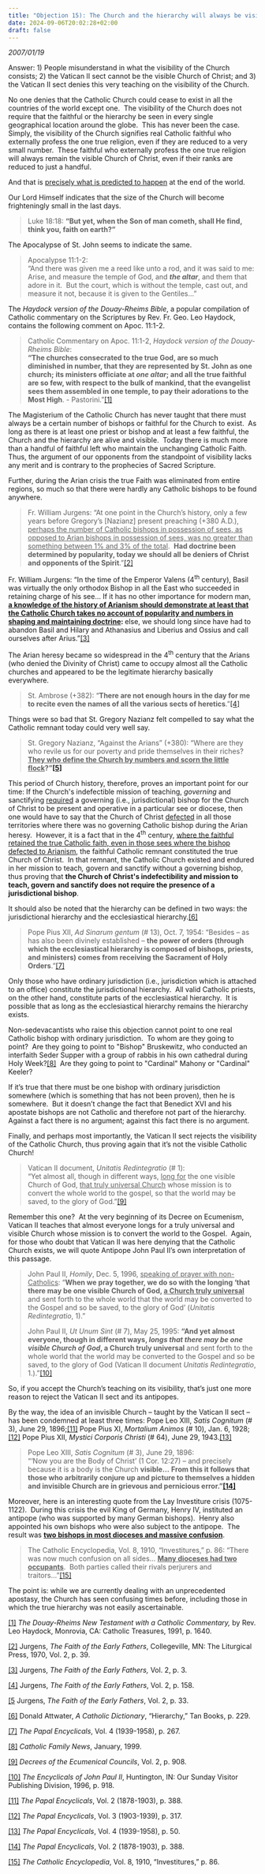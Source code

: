 ```yaml
---
title: "Objection 15): The Church and the hierarchy will always be visible. If the Vatican II Church is not the true Catholic Church, then the Church and hierarchy are no longer visible."
date: 2024-09-06T20:02:28+02:00
draft: false
---
```



*2007/01/19*

<p>Answer: 1) People misunderstand in what the visibility of the Church consists; 2) the Vatican II sect cannot be the visible Church of Christ; and 3) the Vatican II sect denies this very teaching on the visibility of the Church.</p>
<p>No one denies that the Catholic Church could cease to exist in all the countries of the world except one.  The visibility of the Church does not require that the faithful or the hierarchy be seen in every single geographical location around the globe.  This has never been the case.  Simply, the visibility of the Church signifies real Catholic faithful who externally profess the one true religion, even if they are reduced to a very small number.  These faithful who externally profess the one true religion will always remain the visible Church of Christ, even if their ranks are reduced to just a handful.</p>
<p>And that is <u>precisely what is predicted to happen</u> at the end of the world.</p>
<p>Our Lord Himself indicates that the size of the Church will become frighteningly small in the last days.</p>
<blockquote>
<p>Luke 18:18: <strong>“But yet, when the Son of man cometh, shall He find, think you, faith on earth?”</strong></p>
</blockquote>
<p>The Apocalypse of St. John seems to indicate the same.</p>
<blockquote>
<p>Apocalypse 11:1-2:<br />“And there was given me a reed like unto a rod, and it was said to me: Arise, and measure the temple of God, and <strong><em>the altar</em></strong>, and them that adore in it.  But the court, which is without the temple, cast out, and measure it not, because it is given to the Gentiles…” </p>
</blockquote>
<p>The <em>Haydock version of the Douay-Rheims Bible</em>, a popular compilation of Catholic commentary on the Scriptures by Rev. Fr. Geo. Leo Haydock, contains the following comment on Apoc. 11:1-2.</p>
<blockquote>
<p>Catholic Commentary on Apoc. 11:1-2, <em>Haydock version of the Douay-Rheims Bible</em>:<br /><strong>“The churches consecrated to the true God, are so much diminished in number, that they are represented by St. John as one church; its ministers officiate at <em>one altar</em>; and all the true faithful are so few, with respect to the bulk of mankind, that the evangelist sees them assembled in one temple, to pay their adorations to the Most High</strong>. - Pastorini.”<a href="#_edn2" name="_ednref2">[1]</a></p>
</blockquote>
<p>The Magisterium of the Catholic Church has never taught that there must always be a certain number of bishops or faithful for the Church to exist.  As long as there is at least one priest or bishop and at least a few faithful, the Church and the hierarchy are alive and visible.  Today there is much more than a handful of faithful left who maintain the unchanging Catholic Faith.  Thus, the argument of our opponents from the standpoint of visibility lacks any merit and is contrary to the prophecies of Sacred Scripture.</p>
<p>Further, during the Arian crisis the true Faith was eliminated from entire regions, so much so that there were hardly any Catholic bishops to be found anywhere.</p>
<blockquote>
<p>Fr. William Jurgens: “At one point in the Church’s history, only a few years before Gregory’s [Nazianz] present preaching (+380 A.D.), <u>perhaps the number of Catholic bishops in possession of sees, as opposed to Arian bishops in possession of sees, was no greater than something between 1% and 3% of the total</u>.  <strong>Had doctrine been determined by popularity, today we should all be deniers of Christ and opponents of the Spirit</strong>.”<a href="#_edn3" name="_ednref3">[2]</a></p>
</blockquote>
<p>Fr. William Jurgens: “In the time of the Emperor Valens (4<sup>th</sup> century), Basil was virtually the only orthodox Bishop in all the East who succeeded in retaining charge of his see… If it has no other importance for modern man, <strong><u>a knowledge of the history of Arianism should demonstrate at least that the Catholic Church takes no account of popularity and numbers in shaping and maintaining doctrine</u>: </strong>else, we should long since have had to abandon Basil and Hilary and Athanasius and Liberius and Ossius and call ourselves after Arius.”<a href="#_edn4" name="_ednref4">[3]</a></p>
<p>The Arian heresy became so widespread in the 4<sup>th</sup> century that the Arians (who denied the Divinity of Christ) came to occupy almost all the Catholic churches and appeared to be the legitimate hierarchy basically everywhere. </p>
<blockquote>
<p>St. Ambrose (+382): “<strong>There are not enough hours in the day for me to recite even the names of all the various sects of heretics</strong>.”<a href="#_edn5" name="_ednref5">[4]</a></p>
</blockquote>
<p>Things were so bad that St. Gregory Nazianz felt compelled to say what the Catholic remnant today could very well say.</p>
<blockquote>
<p>St. Gregory Nazianz, “Against the Arians” (+380): “Where are they who revile us for our poverty and pride themselves in their riches?  <strong><u>They who define the Church by numbers and scorn the little flock</u>?”<a href="#_edn6" name="_ednref6">[5]</a></strong></p>
</blockquote>
<p>This period of Church history, therefore, proves an important point for our time: If the Church's indefectible mission of teaching, <em>governing </em>and sanctifying <u>required</u> a governing (i.e., jurisdictional) bishop for the Church of Christ to be present and operative in a particular see or diocese, then one would have to say that the Church of Christ <u>defected</u> in all those territories where there was no governing Catholic bishop during the Arian heresy.  However, it is a fact that in the 4<sup>th</sup> century, <u>where the faithful retained the true Catholic faith, even in those sees where the bishop defected to Arianism</u>, the faithful Catholic remnant constituted the true Church of Christ.  In that remnant, the Catholic Church existed and endured in her mission to teach<em>, </em>govern and sanctify without a governing bishop, thus proving that <strong>the Church of Christ's indefectibility and mission to teach, govern and sanctify does not require the presence of a jurisdictional bishop</strong>. </p>
<p>It should also be noted that the hierarchy can be defined in two ways: the jurisdictional hierarchy and the ecclesiastical hierarchy.<a href="#_edn7" name="_ednref7">[6]</a> </p>
<blockquote>
<p>Pope Pius XII, <em>Ad Sinarum gentum</em> (# 13), Oct. 7, 1954: “Besides – as has also been divinely established – <strong>the power of orders (through which the ecclesiastical hierarchy is composed of bishops, priests, and ministers) comes from receiving the Sacrament of Holy Orders</strong>.”<a href="#_edn8" name="_ednref8">[7]</a></p>
</blockquote>
<p>Only those who have ordinary jurisdiction (i.e., jurisdiction which is attached to an office) constitute the jurisdictional hierarchy.  All valid Catholic priests, on the other hand, constitute parts of the ecclesiastical hierarchy.  It is possible that as long as the ecclesiastical hierarchy remains the hierarchy exists. </p>
<p>Non-sedevacantists who raise this objection cannot point to one real Catholic bishop with ordinary jurisdiction.  To whom are they going to point?  Are they going to point to "Bishop" Bruskewitz, who conducted an interfaith Seder Supper with a group of rabbis in his own cathedral during Holy Week?<a href="#_edn9" name="_ednref9">[8]</a>  Are they going to point to "Cardinal" Mahony or "Cardinal" Keeler? </p>
<p>If it’s true that there must be one bishop with ordinary jurisdiction somewhere (which is something that has not been proven), then he is somewhere.  But it doesn’t change the fact that Benedict XVI and his apostate bishops are not Catholic and therefore not part of the hierarchy.  Against a fact there is no argument; against this fact there is no argument.</p>
<p>Finally, and perhaps most importantly, the Vatican II sect rejects the visibility of the Catholic Church, thus proving again that it’s not the visible Catholic Church!</p>
<blockquote>
<p>Vatican II document,<em> Unitatis Redintegratio</em> (# 1):<br />“Yet almost all, though in different ways, <u>long for</u> the one visible Church of God, <u>that truly universal Church</u> whose mission is to convert the whole world to the gospel, so that the world may be saved, to the glory of God.”<a href="#_edn10" name="_ednref10">[9]</a></p>
</blockquote>
<p>Remember this one?  At the very beginning of its Decree on Ecumenism, Vatican II teaches that almost everyone longs for a truly universal and visible Church whose mission is to convert the world to the Gospel.  Again, for those who doubt that Vatican II was here denying that the Catholic Church exists, we will quote Antipope John Paul II’s own interpretation of this passage.</p>
<blockquote>
<p>John Paul II, <em>Homily</em>, Dec. 5, 1996, <u>speaking of prayer with non-Catholics</u>: “<strong>When we pray together, we do so with the longing ‘that there may be one visible Church of God, <u>a Church truly universal</u></strong> and sent forth to the whole world that the world may be converted to the Gospel and so be saved, to the glory of God’ (<em>Unitatis Redintegratio</em>, 1).”</p>
<p>John Paul II, <em>Ut Unum Sint </em>(# 7), May 25, 1995: <strong>“And yet almost everyone, though in different ways, <em>longs that there may be one visible Church of God</em>, a Church truly universal</strong> and sent forth to the whole world that the world may be converted to the Gospel and so be saved, to the glory of God (Vatican II document <em>Unitatis Redintegratio</em>, 1.).”<a href="#_edn11" name="_ednref11">[10]</a></p>
</blockquote>
<p>So, if you accept the Church’s teaching on its visibility, that’s just one more reason to reject the Vatican II sect and its antipopes.  </p>
<p>By the way, the idea of an invisible Church – taught by the Vatican II sect – has been condemned at least three times: Pope Leo XIII, <em>Satis Cognitum</em> (# 3), June 29, 1896;<a href="#_edn12" name="_ednref12">[11]</a> Pope Pius XI, <em>Mortalium Animos</em> (# 10), Jan. 6, 1928;<a href="#_edn13" name="_ednref13">[12]</a> Pope Pius XII, <em>Mystici Corporis Christi</em> (# 64), June 29, 1943.<a href="#_edn14" name="_ednref14">[13]</a></p>
<blockquote>
<p>Pope Leo XIII, <em>Satis Cognitum</em> (# 3), June 29, 1896:<br />“‘Now you are the Body of Christ’ (1 Cor. 12:27) – and precisely because it is a body is the Church <strong>visible…</strong> <strong>From this it follows that those who arbitrarily conjure up and picture to themselves a hidden and invisible Church are in grievous and pernicious error.”<a href="#_edn15" name="_ednref15">[14]</a> </strong></p>
</blockquote>
<p>Moreover, here is an interesting quote from the Lay Investiture crisis (1075-1122).  During this crisis the evil King of Germany, Henry IV, instituted an antipope (who was supported by many German bishops).  Henry also appointed his own bishops who were also subject to the antipope.  The result was <strong><u>two bishops in most dioceses and massive confusion</u></strong>.</p>
<blockquote>
<p>The Catholic Encyclopedia, Vol. 8, 1910, “Investitures,” p. 86: “There was now much confusion on all sides… <strong><u>Many dioceses had two occupants</u></strong>.  Both parties called their rivals perjurers and traitors…”<a href="#_edn16" name="_ednref16">[15]</a></p>
</blockquote>
<p>The point is: while we are currently dealing with an unprecedented apostasy, the Church has seen confusing times before, including those in which the true hierarchy was not easily ascertainable.</p>

<div>

<p><a href="#_ednref2" name="_edn2">[1]</a> <em >The Douay-Rheims New Testament with a Catholic Commentary, </em><span ">by Rev. Leo Haydock, Monrovia, CA: Catholic Treasures, 1991, p. 1640.</span></p>

</div>
<div>
<p><a href="#_ednref3" name="_edn3">[2]</a> Jurgens, <em>The Faith of the Early Fathers</em>, Collegeville, MN: The Liturgical Press, 1970, Vol. 2, p. 39.</p>
</div>
<div>
<p><a href="#_ednref4" name="_edn4">[3]</a> Jurgens, <em>The Faith of the Early Fathers,</em> Vol. 2, p. 3.</p>
</div>
<div>
<p><a href="#_ednref5" name="_edn5">[4]</a> Jurgens, <em>The Faith of the Early Fathers</em>, Vol. 2, p. 158.</p>
</div>
<div>
<p><a href="#_ednref6" name="_edn6">[5</a> Jurgens, <em>The Faith of the Early Fathers</em>, Vol. 2, p. 33.</p>
</div>
<div>
<p><a href="#_ednref7" name="_edn7">[6]</a> Donald Attwater, <em>A Catholic Dictionary</em>, “Hierarchy,” Tan Books, p. 229.</p>
</div>
<div>
<p><a href="#_ednref8" name="_edn8">[7]</a> <em>The Papal Encyclicals</em>, Vol. 4 (1939-1958), p. 267.</p>
</div>
<div>
<p><a href="#_ednref9" name="_edn9">[8]</a> <em>Catholic Family News</em>, January, 1999.</p>
</div>
<div>
<p><a href="#_ednref10" name="_edn10">[9]</a> <em>Decrees of the Ecumenical Councils</em>, Vol. 2, p. 908.</p>
</div>
<div>
<p><a href="#_ednref11" name="_edn11">[10]</a> <em>The Encyclicals of John Paul II</em>, Huntington, IN: Our Sunday Visitor Publishing Division, 1996, p. 918.</p>
</div>
<div>
<p><a href="#_ednref12" name="_edn12">[11]</a> <em>The Papal Encyclicals</em>, Vol. 2 (1878-1903), p. 388.</p>
</div>
<div>
<p><a href="#_ednref13" name="_edn13">[12]</a> <em>The Papal Encyclicals</em>, Vol. 3 (1903-1939), p. 317.</p>
</div>
<div>
<p><a href="#_ednref14" name="_edn14">[13]</a> <em>The Papal Encyclicals</em>, Vol. 4 (1939-1958), p. 50.</p>
</div>
<div>
<p><a href="#_ednref15" name="_edn15">[14]</a> <em>The Papal Encyclicals</em>, Vol. 2 (1878-1903), p. 388.</p>
</div>
<div>
<p><a href="#_ednref16" name="_edn16">[15]</a> <em>The Catholic Encyclopedia</em>, Vol. 8, 1910, “Investitures,” p. 86.</p>
</div>
</div>
